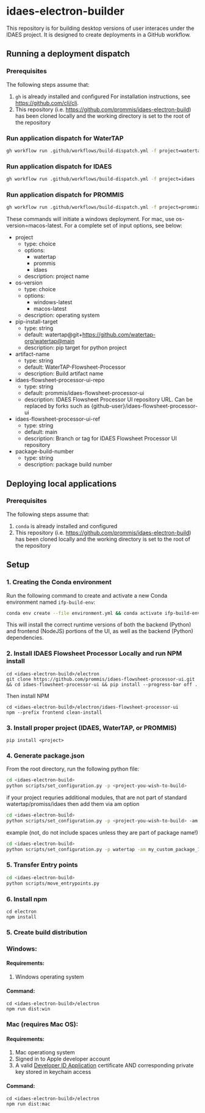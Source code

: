 # idaes-electron-builder

This repository is for building desktop versions of user interaces under the IDAES project. It is designed to create deployments in a GitHub workflow.

## Running a deployment dispatch

### Prerequisites

The following steps assume that:

1. `gh` is already installed and configured For installation instructions, see https://github.com/cli/cli.
2. This repository (i.e. https://github.com/prommis/idaes-electron-build) has been cloned locally and the working directory is set to the root of the repository

### Run application dispatch for WaterTAP

```sh
gh workflow run .github/workflows/build-dispatch.yml -f project=watertap -f os-version=windows-latest -f artifact-name=WaterTAP-Flowsheet-Processor -f pip-install-target=watertap@git+https://github.com/watertap-org/watertap@main
```

### Run application dispatch for IDAES

```sh
gh workflow run .github/workflows/build-dispatch.yml -f project=idaes -f os-version=windows-latest -f artifact-name=IDAES-Flowsheet-Processor -f pip-install-target=idaes-pse@git+https://github.com/IDAES/idaes-pse
```

### Run application dispatch for PROMMIS

```sh
gh workflow run .github/workflows/build-dispatch.yml -f project=prommis -f os-version=windows-latest -f artifact-name=PROMMIS-Flowsheet-Processor -f pip-install-target=prommis@git+https://github.com/prommis/prommis@main
```

These commands will initiate a windows deployment. For mac, use os-version=macos-latest. For a complete set of input options, see below:
- project
  - type: choice
  - options:
    - watertap
    - prommis
    - idaes
  - description: project name
- os-version
  - type: choice
  - options:
    - windows-latest
    - macos-latest
  - description: operating system
- pip-install-target
  - type: string
  - default: watertap@git+https://github.com/watertap-org/watertap@main
  - description: pip target for python project
- artifact-name
  - type: string
  - default: WaterTAP-Flowsheet-Processor
  - description: Build artifact name
- idaes-flowsheet-processor-ui-repo
  - type: string
  - default: prommis/idaes-flowsheet-processor-ui
  - description: IDAES Flowsheet Processor UI repository URL. Can be replaced by forks such as {github-user}/idaes-flowsheet-processor-ui
- idaes-flowsheet-processor-ui-ref
  - type: string
  - default: main
  - description: Branch or tag for IDAES Flowsheet Processor UI repository
- package-build-number
  - type: string
  - description: package build number

## Deploying local applications

### Prerequisites

The following steps assume that:

1. `conda` is already installed and configured
2. This repository (i.e. https://github.com/prommis/idaes-electron-build) has been cloned locally and the working directory is set to the root of the repository

## Setup

### 1. Creating the Conda environment

Run the following command to create and activate a new Conda environment named `ifp-build-env`:

```sh
conda env create --file environment.yml && conda activate ifp-build-env
```

This will install the correct runtime versions of both the backend (Python) and frontend (NodeJS) portions of the UI, as well as the backend (Python) dependencies.

### 2. Install IDAES Flowsheet Processor Locally and run NPM install

```console
cd <idaes-electron-build>/electron
git clone https://github.com/prommis/idaes-flowsheet-processor-ui.git && cd idaes-flowsheet-processor-ui && pip install --progress-bar off .
```

Then install NPM
```console
cd <idaes-electron-build>/electron/idaes-flowsheet-processor-ui
npm --prefix frontend clean-install
```

### 3. Install proper project (IDAES, WaterTAP, or PROMMIS)

```console
pip install <project>
```

### 4. Generate package.json

From the root directory, run the following python file:

```sh
cd <idaes-electron-build>
python scripts/set_configuration.py -p <project-you-wish-to-build>
```
if your project requries additional modules, that are not part of standard watertap/promiss/idaes then add them via am option 
```sh
cd <idaes-electron-build>
python scripts/set_configuration.py -p <project-you-wish-to-build> -am <comma separated list of additonal modules> 
```

example (not, do not include spaces unless they are part of package name!)
```sh
cd <idaes-electron-build>
python scripts/set_configuration.py -p watertap -am my_custom_package_1,my_custom_package_2
```

### 5. Transfer Entry points

```sh
cd <idaes-electron-build>
python scripts/move_entrypoints.py
```

### 6. Install npm
```console
cd electron
npm install
```

### 5. Create build distribution

### Windows:
#### Requirements: 
1) Windows operating system

#### Command:
```console
cd <idaes-electron-build>/electron
npm run dist:win
```

### Mac (requires Mac OS):
#### Requirements: 
1) Mac operationg system
2) Signed in to Apple developer account
3) A valid <u>Developer ID Application</u> certificate AND corresponding private key stored in keychain access

#### Command:

```console
cd <idaes-electron-build>/electron
npm run dist:mac
```
